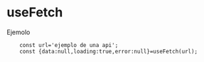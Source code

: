 # useFetch

Ejemolo 
```
    const url='ejemplo de una api';
    const {data:null,loading:true,error:null}=useFetch(url);
```